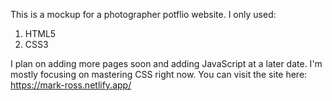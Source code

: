 This is a mockup for a photographer potflio website. I only used:

  1) HTML5
  2) CSS3

I plan on adding more pages soon and adding JavaScript at a later date. I'm mostly focusing on mastering CSS right now. 
You can visit the site here: https://mark-ross.netlify.app/

